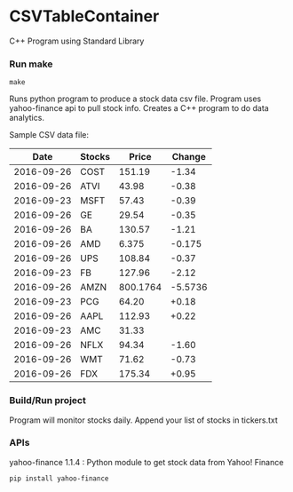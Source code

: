 # CSVTableContainer
C++ Program using Standard Library

### Run make
```
make
```

Runs python program to produce a stock data csv file. Program uses yahoo-finance api to pull stock info.
Creates a C++ program to do data analytics.

Sample CSV data file:

| Date| Stocks| Price| Change | 
| --- | --- | --- | ---  | 
| 2016-09-26| COST| 151.19| -1.34 | 
| 2016-09-26| ATVI| 43.98| -0.38 | 
| 2016-09-23| MSFT| 57.43| -0.39 | 
| 2016-09-26| GE| 29.54| -0.35 | 
| 2016-09-26| BA| 130.57| -1.21 | 
| 2016-09-26| AMD| 6.375| -0.175 | 
| 2016-09-26| UPS| 108.84| -0.37 | 
| 2016-09-23| FB| 127.96| -2.12 | 
| 2016-09-26| AMZN| 800.1764| -5.5736 | 
| 2016-09-23| PCG| 64.20| +0.18 | 
| 2016-09-26| AAPL| 112.93| +0.22 | 
| 2016-09-23| AMC| 31.33|  | 
| 2016-09-26| NFLX| 94.34| -1.60 | 
| 2016-09-26| WMT| 71.62| -0.73 | 
| 2016-09-26| FDX| 175.34| +0.95 | 

### Build/Run project

Program will monitor stocks daily. Append your list of stocks in tickers.txt

### APIs
yahoo-finance 1.1.4 : Python module to get stock data from Yahoo! Finance

```
pip install yahoo-finance
```

